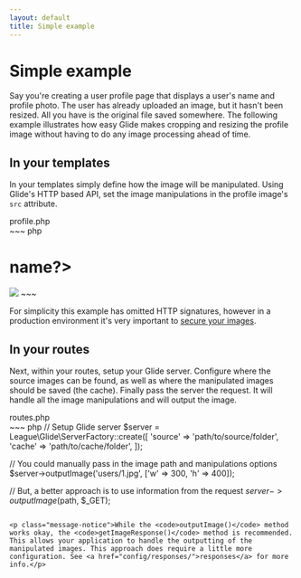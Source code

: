 ```yaml
---
layout: default
title: Simple example
---
```


# Simple example

Say you're creating a user profile page that displays a user's name and profile photo. The user has already uploaded an image, but it hasn't been resized. All you have is the original file saved somewhere. The following example illustrates how easy Glide makes cropping and resizing the profile image without having to do any image processing ahead of time.

## In your templates

In your templates simply define how the image will be manipulated. Using Glide's HTTP based API, set the image manipulations in the profile image's `src` attribute.

<div class="filename">profile.php</div>
~~~ php
<h1><?=$user->name?></h1>

<!-- display profile image cropped to 300x400 -->
<img src="/img/users/<?=$user->id?>.jpg?w=300&h=400&fit=cover">
~~~

<p class="message-notice">For simplicity this example has omitted HTTP signatures, however in a production environment it's very important to <a href="/2.0/config/security/">secure your images</a>.</p>

## In your routes

Next, within your routes, setup your Glide server. Configure where the source images can be found, as well as where the manipulated images should be saved (the cache). Finally pass the server the request. It will handle all the image manipulations and will output the image.

<div class="filename">routes.php</div>
~~~ php
<?php

// Setup Glide server
$server = League\Glide\ServerFactory::create([
    'source' => 'path/to/source/folder',
    'cache' => 'path/to/cache/folder',
]);

// You could manually pass in the image path and manipulations options
$server->outputImage('users/1.jpg', ['w' => 300, 'h' => 400]);

// But, a better approach is to use information from the request
$server->outputImage($path, $_GET);
~~~

<p class="message-notice">While the <code>outputImage()</code> method works okay, the <code>getImageResponse()</code> method is recommended. This allows your application to handle the outputting of the manipulated images. This approach does require a little more configuration. See <a href="config/responses/">responses</a> for more info.</p>
